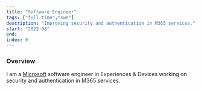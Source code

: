 ```yaml
---
title: "Software Engineer"
tags: ["full time","swe"]
description: "Improving security and authentication in M365 services."
start: "2022-08"
end: 
index: 0
---
```


### Overview
I am a <a href="https://www.microsoft.com/en-us/">Microsoft</a> software engineer in Experiences & Devices working on security and authentication in M365 services.
